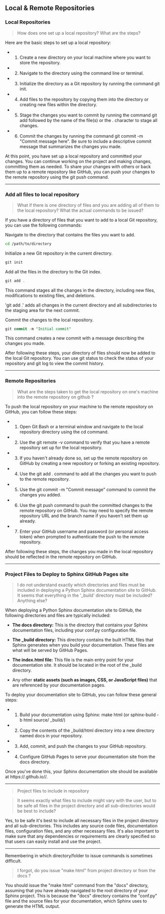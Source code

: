 ## Local & Remote Repositories

### Local Repositories

> How does one set up a local repository? What are the steps?  

Here are the basic steps to set up a local repository:

- 1. Create a new directory on your local machine where you want to store the repository.

- 2. Navigate to the directory using the command line or terminal.

- 3. Initialize the directory as a Git repository by running the command git init.

- 4. Add files to the repository by copying them into the directory or creating new files within the directory.

- 5. Stage the changes you want to commit by running the command git add followed by the name of the file(s) or the . character to stage all changes.

- 6. Commit the changes by running the command git commit -m "Commit message here". Be sure to include a descriptive commit message that summarizes the changes you made.

At this point, you have set up a local repository and committed your changes. You can continue working on the project and making changes, committing them as needed. To share your changes with others or back them up to a remote repository like GitHub, you can push your changes to the remote repository using the git push command.

---
### Add all files to local repository 

> What if there is one directory of files and you are adding all of them to the local repository? What the actual commands to be issued?  

If you have a directory of files that you want to add to a local Git repository, you can use the following commands:

Navigate to the directory that contains the files you want to add.

```bash
cd /path/to/directory
```

Initialize a new Git repository in the current directory.

```csharp
git init
```

Add all the files in the directory to the Git index.

```csharp
git add .
```

This command stages all the changes in the directory, including new files, modifications to existing files, and deletions.

'git add .' adds all changes in the current directory and all subdirectories to the staging area for the next commit.

Commit the changes to the local repository.

```sql
git commit -m "Initial commit"
```

This command creates a new commit with a message describing the changes you made.

After following these steps, your directory of files should now be added to the local Git repository. You can use git status to check the status of your repository and git log to view the commit history.

---
### Remote Repositories

> What are the steps taken to get the local repository on one's machine into the remote repository on github ? 

To push the local repository on your machine to the remote repository on GitHub, you can follow these steps:

- 1. Open Git Bash or a terminal window and navigate to the local repository directory using the cd command.

- 2. Use the git remote -v command to verify that you have a remote repository set up for the local repository.

- 3. If you haven't already done so, set up the remote repository on GitHub by creating a new repository or forking an existing repository.

- 4. Use the git add . command to add all the changes you want to push to the remote repository.

- 5. Use the git commit -m "Commit message" command to commit the changes you added.

- 6. Use the git push command to push the committed changes to the remote repository on GitHub. You may need to specify the remote repository URL and the branch name if you haven't set them up already.

- 7. Enter your GitHub username and password (or personal access token) when prompted to authenticate the push to the remote repository.

After following these steps, the changes you made in the local repository should be reflected in the remote repository on GitHub.

---

### Project Files to Deploy to Sphinx GitHub Pages site

> I do not understand exactly which directories and files must be included in deploying a Python Sphinx documentation site to GitHub. It seems that everything in the '_build' directory must be included? Anything else?  

When deploying a Python Sphinx documentation site to GitHub, the following directories and files are typically included:

- **The docs directory:** This is the directory that contains your Sphinx documentation files, including your conf.py configuration file.

- **The _build directory:** This directory contains the built HTML files that Sphinx generates when you build your documentation. These files are what will be served by GitHub Pages.

- **The index.html file:** This file is the main entry point for your documentation site. It should be located in the root of the _build directory.

- Any other **static assets (such as images, CSS, or JavaScript files)** that are referenced by your documentation pages.

To deploy your documentation site to GitHub, you can follow these general steps:

- 1. Build your documentation using Sphinx: make html (or sphinx-build -b html source/ _build/)

- 2. Copy the contents of the _build/html directory into a new directory named docs in your repository.

- 3. Add, commit, and push the changes to your GitHub repository.

- 4. Configure GitHub Pages to serve your documentation site from the docs directory.

Once you've done this, your Sphinx documentation site should be available at https://<username>.github.io/<repository-name>/.

---
  
> Project files to include in repository
  
> It seems exactly what files to include might vary with the user, but to be safe all files in the project directory and all sub-directories would be best to include? 

Yes, to be safe it's best to include all necessary files in the project directory and all sub-directories. This includes any source code files, documentation files, configuration files, and any other necessary files. It's also important to make sure that any dependencies or requirements are clearly specified so that users can easily install and use the project.  

  ---
  
  Remembering in which directory/folder to issue commands is sometimes difficult.
  
  >  I forgot, do you issue "make html" from project directory or from the docs ? 

You should issue the "make html" command from the "docs" directory, assuming that you have already navigated to the root directory of your Sphinx project. This is because the "docs" directory contains the "conf.py" file and the source files for your documentation, which Sphinx uses to generate the HTML output.


